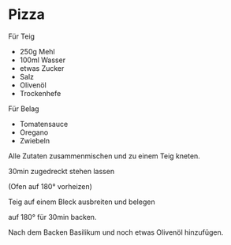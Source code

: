 # Pizza

Für Teig
* 250g Mehl
* 100ml Wasser
* etwas Zucker
* Salz
* Olivenöl
* Trockenhefe

Für Belag
* Tomatensauce
* Oregano
* Zwiebeln

Alle Zutaten zusammenmischen und zu einem Teig kneten.

30min zugedreckt stehen lassen

(Ofen auf 180° vorheizen)

Teig auf einem Bleck ausbreiten und belegen

auf 180° für 30min backen.

Nach dem Backen Basilikum und noch etwas Olivenöl hinzufügen.